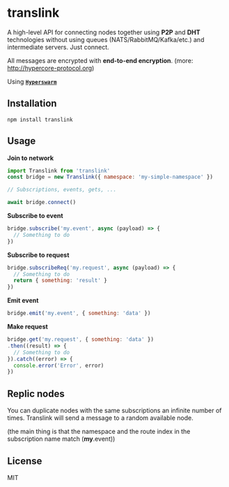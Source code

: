 # translink
A high-level API for connecting nodes together using **P2P** and **DHT** technologies without using queues (NATS/RabbitMQ/Kafka/etc.) and intermediate servers. Just connect.

All messages are encrypted with **end-to-end encryption**. (more: http://hypercore-protocol.org)

Using **[`Hyperswarm`](https://github.com/hyperswarm/hyperswarm)**
## Installation
```
npm install translink
```

## Usage
**Join to network**
```js
import Translink from 'translink'
const bridge = new Translink({ namespace: 'my-simple-namespace' })

// Subscriptions, events, gets, ...

await bridge.connect()

```

**Subscribe to event**
```js
bridge.subscribe('my.event', async (payload) => {
  // Something to do
})
```

**Subscribe to request**
```js
bridge.subscribeReq('my.request', async (payload) => {
  // Something to do
  return { something: 'result' }
})
```

**Emit event**
```js
bridge.emit('my.event', { something: 'data' })
```

**Make request**
```js
bridge.get('my.request', { something: 'data' })
.then((result) => {
  // Something to do
}).catch((error) => {
  console.error('Error', error)
})
```

## Replic nodes
You can duplicate nodes with the same subscriptions an infinite number of times. Translink will send a message to a random available node.

(the main thing is that the namespace and the route index in the subscription name match (**my**.event))

## License
MIT
